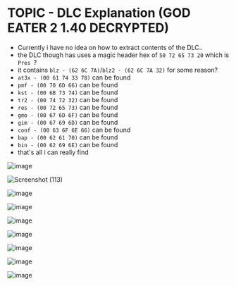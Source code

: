 # TOPIC - DLC Explanation (GOD EATER 2 1.40 DECRYPTED)


 - Currently i have no idea on how to extract contents of the DLC..
 - the DLC though has uses a magic header hex of `50 72 65 73 20` which is `Pres `?
 - it contains `blz - (62 6C 7A)`/`blz2 - (62 6C 7A 32)` for some reason?
 - `at3x - (00 61 74 33 78)` can be found
 - `pmf - (00 70 6D 66)` can be found
 - `kst - (00 6B 73 74)` can be found
 - `tr2 - (00 74 72 32)` can be found
 - `res - (00 72 65 73)` can be found
 - `gmo - (00 67 6D 6F)` can be found
 - `gim - (00 67 69 6D)` can be found
 - `conf - (00 63 6F 6E 66)` can be found
 - `bap - (00 62 61 70)` can be found
 - `bin - (00 62 69 6E)` can be found
 - that's all i can really find

![image](https://github.com/nachotacos69/WikiEater/assets/99103531/6f77bae6-72d5-43cb-b4fc-288ec9a1c777)

![Screenshot (113)](https://github.com/nachotacos69/WikiEater/assets/99103531/306e4108-b991-420b-a3f4-d0fb367a18bf)

![image](https://github.com/nachotacos69/WikiEater/assets/99103531/a7901bc2-a7c4-4daa-9aa9-2d3583b91e29)

![image](https://github.com/nachotacos69/WikiEater/assets/99103531/8431c225-5c93-4474-956b-5ceea90c0924)

![image](https://github.com/nachotacos69/WikiEater/assets/99103531/4ae580c4-163e-4795-a760-6a40c7c0dd7f)

![image](https://github.com/nachotacos69/WikiEater/assets/99103531/77d5dc90-840f-4b8c-808c-68a4e6a09979)

![image](https://github.com/nachotacos69/WikiEater/assets/99103531/c3a9313b-9198-4f6d-bdd9-76ac39ab1538)

![image](https://github.com/nachotacos69/WikiEater/assets/99103531/affec4a6-18b8-46e3-bd2a-544dceb3d154)

![image](https://github.com/nachotacos69/WikiEater/assets/99103531/736c1c86-2896-4b52-bc6b-7fbe4f731227)



